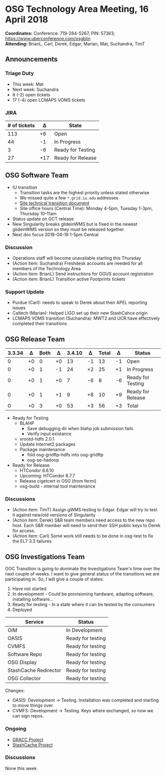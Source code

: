 # OSG Technology Area Meeting, 16 April 2018

**Coordinates:** Conference: 719-284-5267, PIN: 57363; <https://www.uberconference.com/osgblin>  
**Attending:** BrianL, Carl, Derek, Edgar, Marian, Mat, Suchandra, TimT


## Announcements


### Triage Duty

-   This week: Mat
-   Next week: Suchandra
-   8 (-2) open tickets
-   17 (-4) open LCMAPS VOMS tickets


### JIRA

| # of tickets | &Delta; | State             |
|------------ |------- |----------------- |
| 113          | +6      | Open              |
| 44           | -1      | In Progress       |
| 3            | -6      | Ready for Testing |
| 27           | +17     | Ready for Release |


## OSG Software Team

-   IU transition  
    -   Transition tasks are the highest priority unless stated otherwise
    -   We missed quite a few `*.grid.iu.edu` addresses
    -   [Site technical transition document](https://docs.google.com/document/d/18mj9drjKBbmxGrGyRrktujQ8UojavNjJdLSpTzh_5aE/edit?usp=sharing)
    -   Site office hours (Central Time): Monday 4-5pm, Tuesday 1-3pm, Thursday 10-11am
-   Status update on GCT release
-   New Singularity breaks glideinWMS but is fixed in the newest glideinWMS version so they must be released together
-   Next doc focus 2018-04-19 1-5pm Central


### Discussion

-   Operations staff will become unavailable starting this Thursday
-   (Action item: Suchandra) Freshdesk accounts are needed for all members of the Technology Area
-   (Action item: BrianL) Send instructions for GGUS account registration
-   (Action item: BrianL) Transition active Footprints tickets


### Support Update

-   Purdue (Carl): needs to speak to Derek about their APEL reporting issues
-   Caltech (Marian): Helped LIGO set up their new StashCahce origin
-   LCMAPS VOMS transition (Suchandra): MWT2 and UCR have effectively completed their transitions


## OSG Release Team

| 3.3.34 | &Delta; | Both | &Delta; | 3.4.10 | &Delta; | Total | &Delta; | Status            |
|------ |------- |---- |------- |------ |------- |----- |------- |----------------- |
| 0      | +0      | 0    | +0      | 13     | -1      | 13    | -1      | Open              |
| 0      | +0      | 1    | -1      | 24     | +2      | 25    | +1      | In Progress       |
| 0      | +0      | 1    | +0      | 7      | -6      | 8     | -6      | Ready for Testing |
| 0      | +0      | 1    | +1      | 9      | +8      | 10    | +9      | Ready for Release |
| 0      | +0      | 3    | +0      | 53     | +3      | 56    | +3      | Total             |

-   Ready for Testing  
    -   BLAHP  
        -   Save debugging dir when blahp job submission fails
        -   Verify input existance
    -   xrootd-hdfs 2.0.1
    -   Update Internet2 packages
    -   Package maintenance  
        -   fold osg-gridftp-hdfs into osg-gridftp
        -   osg-se-hadoop
-   Ready for Release  
    -   HTCondor 8.6.10
    -   Upcoming: HTCondor 8.7.7
    -   Release cigetcert in OSG (from fermi)
    -   osg-build - internal tool maintenance


### Discussions

-   (Action item: TimT) Assign gWMS testing to Edgar. Edgar will try to test it against new/old versions of Singularity
-   (Action item: Derek) S&R team members need access to the new repo host. Each S&R member will need to send their SSH public keys to Derek for access.
-   (Action item: Carl) Some work still needs to be done in osg-test to fix the EL7 3.3 failures


## OSG Investigations Team

GOC Transition is going to dominate the Investigations Team's time over the next couple of weeks.   I want to give general status of the transitions we are participating in.  So, I will give a couple of states:  

1.  Have not started
2.  In development - Could be provisioning hardware, adapting software, installing software&#x2026;
3.  Ready for testing - In a state where it can be tested by the consumers
4.  Deployed

| Service               | Status            |
|--------------------- |----------------- |
| OIM                   | In Development    |
| OASIS                 | Ready for testing |
| CVMFS                 | Ready for testing |
| Software Repo         | Ready for testing |
| OSG Display           | Ready for testing |
| StashCache Redirector | Ready for testing |
| OSG Collector         | Ready for testing |

Changes:
- OASIS: Development -> Testing.  Installation was completed and starting to move things over.
- CVMFS: Development -> Testing.  Keys where exchanged, so now we can sign repos.

### Ongoing

-   [GRACC Project](https://jira.opensciencegrid.org/projects/GRACC/)
-   [StashCache Project](https://opensciencegrid.github.io/StashCache/)


### Discussions

None this week
